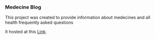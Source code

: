 ### Medecine Blog

This project was created to provide information about medecines and all health frequently asked questions

It hosted at this [Link](https://med-blog.herokuapp.com).  